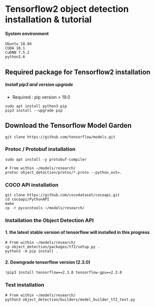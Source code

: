 # Tensorflow2 object detection installation & tutorial

#### System environment
    Ubuntu 18.04
    CUDA 10.1
    CuDNN 7.5.2
    python3.6

## Required package for Tensorflow2 installation

  ##### Install pip3 and version upgrade
  - Required : pip version > 19.0
  ~~~
  sudo apt install python3-pip
  pip3 install --upgrade pip
  ~~~  

## Download the Tensorflow Model Garden
  ~~~
  git clone https://github.com/tensorflow/models.git
  ~~~
  
### Protoc / Protobuf installation
  ~~~
  sudo apt install -y protobuf-compiler
  
  # From within ~/models/research/
  protoc object_detection/protos/*.proto --python_out=.
  ~~~
  
### COCO API installation
  ~~~
  git clone https://github.com/cocodataset/cocoapi.git
  cd cocoapi/PythonAPI
  make
  cp -r pycocotools ~/models/research/
  ~~~
  
### Installation the Object Detection API
   #### 1. the latest stable version of tensorflow will installed in this progress
  ~~~
  # From within ~/models/research/
  cp object_detection/packages/tf2/setup.py .
  python3 -m pip install .
  ~~~
   #### 2. Downgrade tensorflow version (2.3.0)
  ~~~
  !pip3 install tensorflow==2.3.0 tensorflow-gpu==2.3.0
  ~~~
  
### Test installation
  ~~~
  # From within ~/models/research/
  python3 object_detection/builders/model_builder_tf2_test.py
  ~~~
